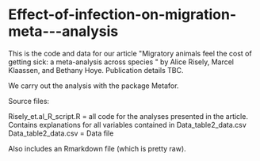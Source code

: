 # Effect-of-infection-on-migration-meta---analysis

This is the code and data for our article "Migratory animals feel the cost of getting sick: a meta-analysis across species " by Alice Risely, Marcel Klaassen, and Bethany Hoye. Publication details TBC.

We carry out the analysis with the package Metafor.

Source files:

Risely_et.al_R_script.R = all code for the analyses presented in the article. Contains explanations for all variables contained in Data_table2_data.csv
Data_table2_data.csv = Data file

Also includes an Rmarkdown file (which is pretty raw).
